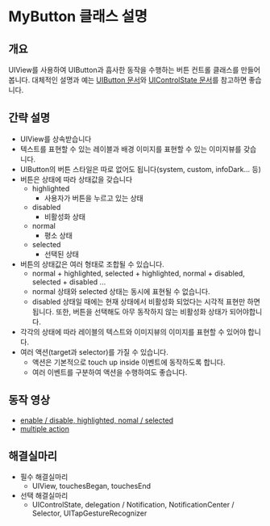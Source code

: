# MyButton 클래스 설명

## 개요
UIView를 사용하여 UIButton과 흡사한 동작을 수행하는 버튼 컨트롤 클래스를 만들어봅니다. 대체적인 설명과 예는 [UIButton 문서](https://developer.apple.com/documentation/uikit/uibutton)와 [UIControlState 문서](https://developer.apple.com/documentation/uikit/uicontrolstate)를 참고하면 좋습니다.

## 간략 설명
* UIView를 상속받습니다
* 텍스트를 표현할 수 있는 레이블과 배경 이미지를 표현할 수 있는 이미지뷰를 갖습니다.
* UIButton의 버튼 스타일은 따로 없어도 됩니다(system, custom, infoDark... 등)
* 버튼은 상태에 따라 상태값을 갖습니다
	* highlighted
		* 사용자가 버튼을 누르고 있는 상태
	* disabled
		* 비활성화 상태
	* normal
		* 평소 상태
	* selected
		* 선택된 상태
* 버튼의 상태값은 여러 형태로 조합될 수 있습니다.
	* normal + highlighted, selected + highlighted, normal + disabled, selected + disabled ...
	* normal 상태와 selected 상태는 동시에 표현될 수 없습니다.
	* disabled 상태일 때에는 현재 상태에서 비활성화 되었다는 시각적 표현만 하면 됩니다. 또한, 버튼을 선택해도 아무 동작하지 않는 비활성화 상태가 되어야합니다.
* 각각의 상태에 따라 레이블의 텍스트와 이미지뷰의 이미지를 표현할 수 있어야 합니다.
* 여러 액션(target과 selector)를 가질 수 있습니다.
	* 액션은 기본적으로 touch up inside 이벤트에 동작하도록 합니다.
	* 여러 이벤트를 구분하여 액션을 수행하여도 좋습니다.


## 동작 영상
* [enable / disable, highlighted, nomal / selected](../video/my_button.mov)
* [multiple action](../video/my_button_2.mov)


## 해결실마리
* 필수 해결실마리
	* UIView, touchesBegan, touchesEnd
* 선택 해결실마리
	* UIControlState, delegation / Notification, NotificationCenter / Selector, UITapGestureRecognizer